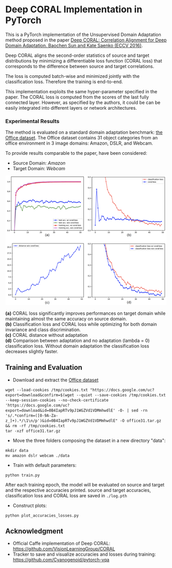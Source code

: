 # Deep CORAL Implementation in PyTorch

This is a PyTorch implementation of the Unsupervised Domain Adaptation method proposed in the paper [Deep CORAL: Correlation Alignment for Deep Domain Adaptation. Baochen Sun and Kate Saenko (ECCV 2016)][0].

Deep CORAL aligns the second-order statistics of source and target distributions by minimizing a differentiable loss
function (CORAL loss) that corresponds to the difference between source and target correlations.

The loss is computed batch-wise and minimized jointly with the classification loss. Therefore the training is end-to-end.

This implementation exploits the same hyper-parameter specified in the paper.
The CORAL loss is computed from the scores of the last fully connected layer. 
However, as specified by the authors, it could be can be easily integrated into different layers or network architectures.


### Experimental Results 
The method is evaluated on a standard domain adaptation benchmark: [the Office dataset][1].
The Office dataset contains 31 object categories from an office environment in 3 image domains: Amazon, DSLR, and Webcam.

To provide results comparable to the paper, have been considered:
- Source Domain: *Amazon*  
- Target Domain: *Webcam*

![Soft cross-entropy loss](./plots.png)

**(a)** CORAL loss significantly improves performances on target domain
 while maintaining almost the same accuracy on source domain.  
**(b)** Classification loss and CORAL loss while optimizing for both domain invariance and class discrimination.  
**(c)** CORAL distance without adaptation  
**(d)** Comparison between adaptation and no adaptation (lambda = 0) classification loss. Without domain adaptation the classification loss decreases slightly faster.


## Training and Evaluation

- Download and extract the [Office dataset][1]

```
wget --load-cookies /tmp/cookies.txt "https://docs.google.com/uc?export=download&confirm=$(wget --quiet --save-cookies /tmp/cookies.txt --keep-session-cookies --no-check-certificate 'https://docs.google.com/uc?export=download&id=0B4IapRTv9pJ1WGZVd1VDMmhwdlE' -O- | sed -rn 's/.*confirm=([0-9A-Za-z_]+).*/\1\n/p')&id=0B4IapRTv9pJ1WGZVd1VDMmhwdlE" -O office31.tar.gz && rm -rf /tmp/cookies.txt
tar -xzf office31.tar.gz
```

- Move the three folders composing the dataset in a new directory "data":
```
mkdir data
mv amazon dslr webcam ./data
```

- Train with default parameters:
```
python train.py
```
After each training epoch, the model will be evaluated on source and target and the respective accuracies printed.
source and target accuracies, classification loss and CORAL loss are saved in `./log.pth`

- Construct plots:
```
python plot_accuracies_losses.py
```


## Acknowledgment



- Official Caffe implementation of Deep CORAL: https://github.com/VisionLearningGroup/CORAL
- Tracker to save and visualize accuracies and losses during training: https://github.com/Cyanogenoid/pytorch-vqa




[0]: https://arxiv.org/abs/1607.01719
[1]: https://people.eecs.berkeley.edu/~jhoffman/domainadapt/#datasets_code


